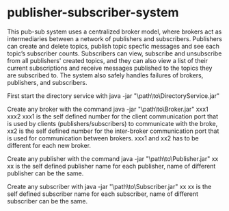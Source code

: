 # publisher-subscriber-system
This pub-sub system uses a centralized broker model, where brokers act as intermediaries between a network of publishers and subscribers. Publishers can create and delete topics, publish topic specfic messages and see each topic’s subscriber counts. Subscribers can view, subscribe and unsubscribe from all publishers' created topics, and they can also view a list of their current subscriptions and receive messages published to the topics they are subscribed to. The system also safely handles failures of brokers, publishers, and subscribers.

First start the directory service with java -jar "\path\to\DirectoryService.jar"

Create any broker with the command java -jar "\path\to\Broker.jar" xxx1 xxx2 
xxx1 is the self defined number for the client communication port that is used by clients (publishers/subscribers) to communicate with the broke, xx2 is the self defined number for the inter-broker communication port that is used for communication between brokers. xxx1 and xx2 has to be different for each new broker.

Create any publisher with the command java -jar "\path\to\Publisher.jar" xx
xx is the self defined publisher name for each publisher, name of different publisher can be the same.

Create any subscriber with java -jar "\path\to\Subscriber.jar" xx
xx is the self defined subscriber name for each subscriber, name of different subscriber can be the same.
